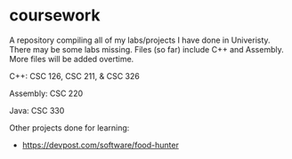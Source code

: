 # coursework

A repository compiling all of my labs/projects I have done in Univeristy.  There may be some labs missing.  Files (so far) include C++ and Assembly.  More files will be added overtime.

C++: CSC 126, CSC 211, & CSC 326

Assembly: CSC 220

Java: CSC 330

Other projects done for learning:

- https://devpost.com/software/food-hunter
